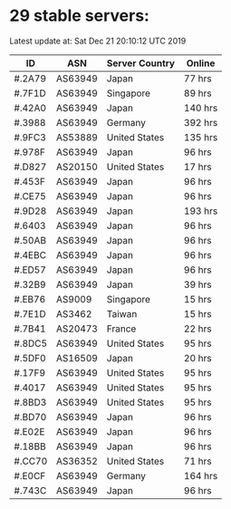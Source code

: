 # 29 stable servers:

Latest update at: Sat Dec 21 20:10:12 UTC 2019

| ID | ASN | Server Country | Online |
| -- | --- | -------------- | ------ |
| #.2A79 | AS63949 | Japan | 77 hrs |
| #.7F1D | AS63949 | Singapore | 89 hrs |
| #.42A0 | AS63949 | Japan | 140 hrs |
| #.3988 | AS63949 | Germany | 392 hrs |
| #.9FC3 | AS53889 | United States | 135 hrs |
| #.978F | AS63949 | Japan | 96 hrs |
| #.D827 | AS20150 | United States | 17 hrs |
| #.453F | AS63949 | Japan | 96 hrs |
| #.CE75 | AS63949 | Japan | 96 hrs |
| #.9D28 | AS63949 | Japan | 193 hrs |
| #.6403 | AS63949 | Japan | 96 hrs |
| #.50AB | AS63949 | Japan | 96 hrs |
| #.4EBC | AS63949 | Japan | 96 hrs |
| #.ED57 | AS63949 | Japan | 96 hrs |
| #.32B9 | AS63949 | Japan | 39 hrs |
| #.EB76 | AS9009 | Singapore | 15 hrs |
| #.7E1D | AS3462 | Taiwan | 15 hrs |
| #.7B41 | AS20473 | France | 22 hrs |
| #.8DC5 | AS63949 | United States | 95 hrs |
| #.5DF0 | AS16509 | Japan | 20 hrs |
| #.17F9 | AS63949 | United States | 95 hrs |
| #.4017 | AS63949 | United States | 95 hrs |
| #.8BD3 | AS63949 | United States | 95 hrs |
| #.BD70 | AS63949 | Japan | 96 hrs |
| #.E02E | AS63949 | Japan | 96 hrs |
| #.18BB | AS63949 | Japan | 96 hrs |
| #.CC70 | AS36352 | United States | 71 hrs |
| #.E0CF | AS63949 | Germany | 164 hrs |
| #.743C | AS63949 | Japan | 96 hrs |

